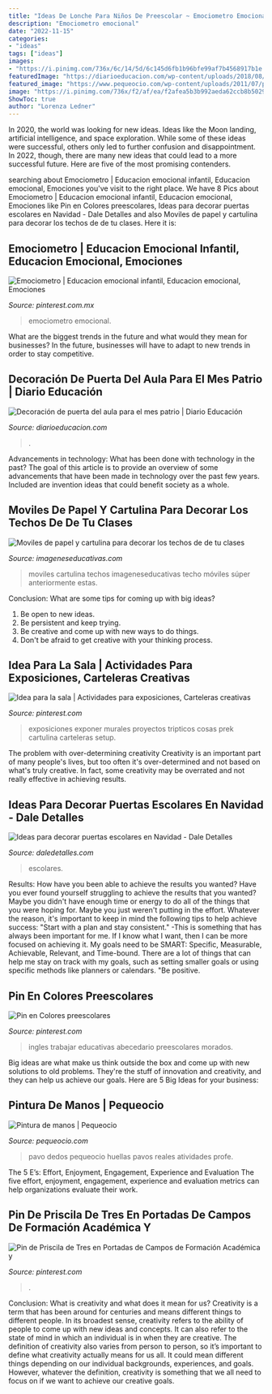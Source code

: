 ```yaml
---
title: "Ideas De Lonche Para Niños De Preescolar ~ Emociometro Emocional"
description: "Emociometro emocional"
date: "2022-11-15"
categories:
- "ideas"
tags: ["ideas"]
images:
- "https://i.pinimg.com/736x/6c/14/5d/6c145d6fb1b96bfe99af7b4568917b1e.jpg"
featuredImage: "https://diarioeducacion.com/wp-content/uploads/2018/08/puertas-independencia-2.jpg"
featured_image: "https://www.pequeocio.com/wp-content/uploads/2011/07/pintura-manos-pavo-real-e1311611497955.jpg"
image: "https://i.pinimg.com/736x/f2/af/ea/f2afea5b3b992aeda62ccb8b50290fb8.jpg"
ShowToc: true
author: "Lorenza Ledner"
---
```



In 2020, the world was looking for new ideas. Ideas like the Moon landing, artificial intelligence, and space exploration. While some of these ideas were successful, others only led to further confusion and disappointment. In 2022, though, there are many new ideas that could lead to a more successful future. Here are five of the most promising contenders.

	

		
searching about Emociometro | Educacion emocional infantil, Educacion emocional, Emociones you've visit to the right place. We have 8 Pics about Emociometro | Educacion emocional infantil, Educacion emocional, Emociones like Pin en Colores preescolares, Ideas para decorar puertas escolares en Navidad - Dale Detalles and also Moviles de papel y cartulina para decorar los techos de de tu clases. Here it is:
		
    
## Emociometro | Educacion Emocional Infantil, Educacion Emocional, Emociones

<img loading=lazy src="https://i.pinimg.com/736x/f2/af/ea/f2afea5b3b992aeda62ccb8b50290fb8.jpg" onerror="this.onerror=null;this.src='https://tse2.mm.bing.net/th?id=OIP.-nEn-C9KlAv9uEhNzzoDiQHaJ3&amp;pid=15.1';" alt="Emociometro | Educacion emocional infantil, Educacion emocional, Emociones">

_Source: pinterest.com.mx_

>emociometro emocional. 

	

What are the biggest trends in the future and what would they mean for businesses?
In the future, businesses will have to adapt to new trends in order to stay competitive.

    
## Decoración De Puerta Del Aula Para El Mes Patrio | Diario Educación

<img loading=lazy src="https://diarioeducacion.com/wp-content/uploads/2018/08/puertas-independencia-2.jpg" onerror="this.onerror=null;this.src='https://tse1.mm.bing.net/th?id=OIP.iLieK3PYLsTLF9UngNv4kgHaNK&amp;pid=15.1';" alt="Decoración de puerta del aula para el mes patrio | Diario Educación">

_Source: diarioeducacion.com_

>. 

	

Advancements in technology: What has been done with technology in the past?
The goal of this article is to provide an overview of some advancements that have been made in technology over the past few years. Included are invention ideas that could benefit society as a whole.

    
## Moviles De Papel Y Cartulina Para Decorar Los Techos De De Tu Clases

<img loading=lazy src="https://i2.wp.com/www.imageneseducativas.com/wp-content/uploads/2015/03/Moviles-de-papel-y-cartulina-15-300x400.jpg?resize=300%2C400" onerror="this.onerror=null;this.src='https://tse3.mm.bing.net/th?id=OIP.Yk5LFOx8mFl3l1yIabYj9gAAAA&amp;pid=15.1';" alt="Moviles de papel y cartulina para decorar los techos de de tu clases">

_Source: imageneseducativas.com_

>moviles cartulina techos imageneseducativas techo móviles súper anteriormente estas. 

	

Conclusion: What are some tips for coming up with big ideas?
1. Be open to new ideas.
2. Be persistent and keep trying.
3. Be creative and come up with new ways to do things.
4. Don't be afraid to get creative with your thinking process.

    
## Idea Para La Sala | Actividades Para Exposiciones, Carteleras Creativas

<img loading=lazy src="https://i.pinimg.com/736x/20/87/bf/2087bf1558514a520071930ce7b22d7f.jpg" onerror="this.onerror=null;this.src='https://tse4.mm.bing.net/th?id=OIP.V0l2_zx7CRt3mdka588_ngHaNP&amp;pid=15.1';" alt="Idea para la sala | Actividades para exposiciones, Carteleras creativas">

_Source: pinterest.com_

>exposiciones exponer murales proyectos tripticos cosas prek cartulina carteleras setup. 

	

The problem with over-determining creativity
Creativity is an important part of many people's lives, but too often it's over-determined and not based on what's truly creative. In fact, some creativity may be overrated and not really effective in achieving results.

    
## Ideas Para Decorar Puertas Escolares En Navidad - Dale Detalles

<img loading=lazy src="https://i2.wp.com/www.daledetalles.com/wp-content/uploads/2017/10/Ideas-para-decorar-puertas-escolares-en-Navidad12.jpg?resize=550%2C825" onerror="this.onerror=null;this.src='https://tse3.mm.bing.net/th?id=OIP.xTGNboSAyRn06dlCLkQLWwHaLH&amp;pid=15.1';" alt="Ideas para decorar puertas escolares en Navidad - Dale Detalles">

_Source: daledetalles.com_

>escolares. 

	

Results: How have you been able to achieve the results you wanted?
Have you ever found yourself struggling to achieve the results that you wanted? Maybe you didn't have enough time or energy to do all of the things that you were hoping for. Maybe you just weren't putting in the effort. Whatever the reason, it's important to keep in mind the following tips to help achieve success: 
"Start with a plan and stay consistent." -This is something that has always been important for me. If I know what I want, then I can be more focused on achieving it. My goals need to be SMART: Specific, Measurable, Achievable, Relevant, and Time-bound. There are a lot of things that can help me stay on track with my goals, such as setting smaller goals or using specific methods like planners or calendars. 
"Be positive.

    
## Pin En Colores Preescolares

<img loading=lazy src="https://i.pinimg.com/736x/1c/42/71/1c427167a1e7da1c48481d66aef1c242.jpg" onerror="this.onerror=null;this.src='https://tse2.mm.bing.net/th?id=OIP.G0pr1bFS1pEZriGzKLHKXAHaJ4&amp;pid=15.1';" alt="Pin en Colores preescolares">

_Source: pinterest.com_

>ingles trabajar educativas abecedario preescolares morados. 

	

Big ideas are what make us think outside the box and come up with new solutions to old problems. They're the stuff of innovation and creativity, and they can help us achieve our goals. Here are 5 Big Ideas for your business: 

    
## Pintura De Manos | Pequeocio

<img loading=lazy src="https://www.pequeocio.com/wp-content/uploads/2011/07/pintura-manos-pavo-real-e1311611497955.jpg" onerror="this.onerror=null;this.src='https://tse4.mm.bing.net/th?id=OIP.A5YH1citmN-62ahJTD8kwwHaKF&amp;pid=15.1';" alt="Pintura de manos | Pequeocio">

_Source: pequeocio.com_

>pavo dedos pequeocio huellas pavos reales atividades profe. 

	

The 5 E’s: Effort, Enjoyment, Engagement, Experience and Evaluation
The five effort, enjoyment, engagement, experience and evaluation metrics can help organizations evaluate their work.

    
## Pin De Priscila De Tres En Portadas De Campos De Formación Académica Y

<img loading=lazy src="https://i.pinimg.com/736x/6c/14/5d/6c145d6fb1b96bfe99af7b4568917b1e.jpg" onerror="this.onerror=null;this.src='https://tse1.mm.bing.net/th?id=OIP.3_s1z2F6Z4uImOHUbHReOwHaJ4&amp;pid=15.1';" alt="Pin de Priscila de Tres en Portadas de Campos de Formación Académica y">

_Source: pinterest.com_

>. 

	

Conclusion: What is creativity and what does it mean for us?
Creativity is a term that has been around for centuries and means different things to different people. In its broadest sense, creativity refers to the ability of people to come up with new ideas and concepts. It can also refer to the state of mind in which an individual is in when they are creative. The definition of creativity also varies from person to person, so it’s important to define what creativity actually means for us all. It could mean different things depending on our individual backgrounds, experiences, and goals. However, whatever the definition, creativity is something that we all need to focus on if we want to achieve our creative goals.

